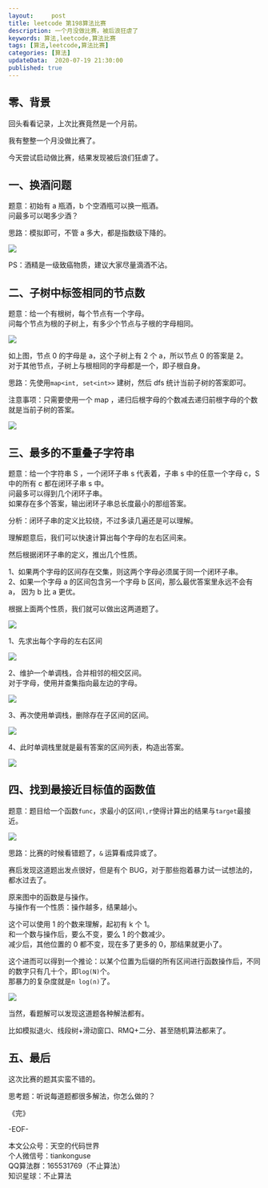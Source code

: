 ```yaml
---   
layout:     post  
title: leetcode 第198算法比赛
description: 一个月没做比赛，被后浪狂虐了  
keywords: 算法,leetcode,算法比赛  
tags: [算法,leetcode,算法比赛]    
categories: [算法]  
updateData:  2020-07-19 21:30:00  
published: true  
---  
```



## 零、背景  



回头看看记录，上次比赛竟然是一个月前。  


我有整整一个月没做比赛了。  


今天尝试启动做比赛，结果发现被后浪们狂虐了。  


## 一、换酒问题  


题意：初始有 a 瓶酒，b 个空酒瓶可以换一瓶酒。  
问最多可以喝多少酒？  


思路：模拟即可，不管 a 多大，都是指数级下降的。  


![](//res2020.tiankonguse.com/images/2020/07/19/001.png)  


PS：酒精是一级致癌物质，建议大家尽量滴酒不沾。  


## 二、子树中标签相同的节点数  


题意：给一个有根树，每个节点有一个字母。  
问每个节点为根的子树上，有多少个节点与子根的字母相同。  


![](//res2020.tiankonguse.com/images/2020/07/19/002.png)  


如上图，节点 0 的字母是 a，这个子树上有 2 个 a，所以节点 0 的答案是 2。  
对于其他节点，子树上与根相同的字母都是一个，即子根自身。  



思路：先使用`map<int, set<int>>` 建树，然后 dfs 统计当前子树的答案即可。  


注意事项：只需要使用一个 map ，递归后根字母的个数减去递归前根字母的个数就是当前子树的答案。  



![](//res2020.tiankonguse.com/images/2020/07/19/003.png)  


## 三、最多的不重叠子字符串  


题意：给一个字符串 S ，一个闭环子串 s 代表着，子串 s 中的任意一个字母 c，S 中的所有 c 都在闭环子串 s 中。  
问最多可以得到几个闭环子串。  
如果存在多个答案，输出闭环子串总长度最小的那组答案。  


分析：闭环子串的定义比较绕，不过多读几遍还是可以理解。  


理解题意后，我们可以快速计算出每个字母的左右区间来。  


然后根据闭环子串的定义，推出几个性质。  


1、如果两个字母的区间存在交集，则这两个字母必须属于同一个闭环子串。  
2、如果一个字母 a 的区间包含另一个字母 b 区间，那么最优答案里永远不会有 a， 因为 b 比 a 更优。


根据上面两个性质，我们就可以做出这两道题了。  



![](//res2020.tiankonguse.com/images/2020/07/19/004.png)  


1、先求出每个字母的左右区间  


![](//res2020.tiankonguse.com/images/2020/07/19/005.png)  


2、维护一个单调栈，合并相邻的相交区间。  
对于字母，使用并查集指向最左边的字母。  


![](//res2020.tiankonguse.com/images/2020/07/19/006.png)  


3、再次使用单调栈，删除存在子区间的区间。  


![](//res2020.tiankonguse.com/images/2020/07/19/007.png)  


4、此时单调栈里就是最有答案的区间列表，构造出答案。  


![](//res2020.tiankonguse.com/images/2020/07/19/008.png)  



## 四、找到最接近目标值的函数值  


题意：题目给一个函数`func`，求最小的区间`l,r`使得计算出的结果与`target`最接近。  



![](//res2020.tiankonguse.com/images/2020/07/19/009.png)  


思路：比赛的时候看错题了，`&` 运算看成异或了。  


赛后发现这道题出发点很好，但是有个 BUG，对于那些抱着暴力试一试想法的，都水过去了。  


原来图中的函数是与操作。  
与操作有一个性质：操作越多，结果越小。  


这个可以使用 1 的个数来理解，起初有 k 个 1。  
和一个数与操作后，要么不变，要么 1 的个数减少。  
减少后，其他位置的 0 都不变，现在多了更多的 0，那结果就更小了。  



这个进而可以得到一个推论：以某个位置为后缀的所有区间进行函数操作后，不同的数字只有几十个，即`log(N)`个。  
那暴力的复杂度就是`n log(n)`了。  



![](//res2020.tiankonguse.com/images/2020/07/19/010.png)  


当然，看题解可以发现这道题各种解法都有。  


比如模拟退火、线段树+滑动窗口、RMQ+二分、甚至随机算法都来了。  



## 五、最后  


这次比赛的题其实蛮不错的。  



思考题：听说每道题都很多解法，你怎么做的？  




《完》  


-EOF-  



本文公众号：天空的代码世界  
个人微信号：tiankonguse  
QQ算法群：165531769（不止算法）  
知识星球：不止算法  

